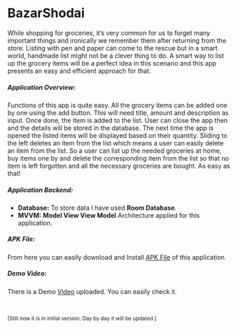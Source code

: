 # BazarShodai

While shopping for groceries, it’s very common for us to forget many important things and ironically we remember them after returning from the store. Listing with pen and paper can come to the rescue but in a smart world, handmade list might not be a clever thing to do. A smart way to list up the grocery items will be a perfect idea in this scenario and this app presents an easy and efficient approach for that.

##### Application Overview:
Functions of this app is quite easy. All the grocery items can be added one by one using the add button. This will need title, amount and description as input. Once done, the item is added to the list. User can close the app then and the details will be stored in the database. The next time the app is opened the listed items will be displayed based on their quantity. Sliding to the left deletes an item from the list which means a user can easily delete an item from the list. So a user can list up the needed groceries at home, buy items one by and delete the corresponding item from the list so that no item is left forgotten and all the necessary groceries are bought. As easy as that!

##### Application Backend:
- **Database:** To store data I have used **Room Database**.
- **MVVM:** **Model View View Model** Architecture applied for this application.

##### APK File:
From here you can easily download and Install [APK File](https://www.dropbox.com/sh/fk2ee076z4npnne/AACNYGOWvL-C5kwTbpkNh77Za?dl=0) of this application.

##### Demo Video:
There is a Demo [Video](https://www.dropbox.com/sh/s8v1enimd1gcd1z/AACL65wCFsoiQxmxJGuVvoBMa?dl=0) uploaded. You can easily check it.

<p>&nbsp;</p>

<sup>[Still now it is in initial version. Day by day it will be updated.]</sup>
